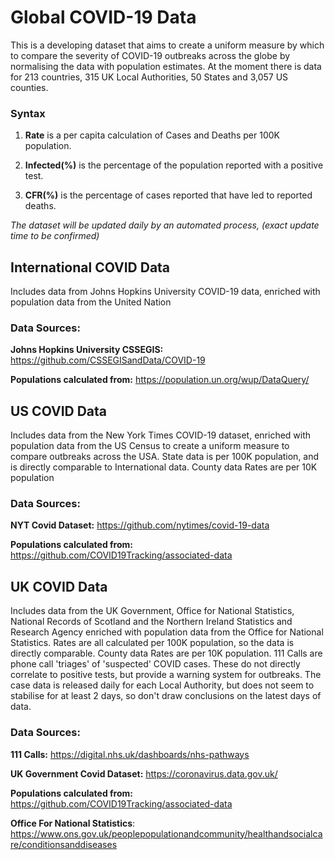 # Global COVID-19 Data

This is a developing dataset that aims to create a uniform measure by which to compare the severity of COVID-19 outbreaks across the globe by normalising the data with population estimates. At the moment there is data for 213 countries, 315 UK Local Authorities, 50 States and 3,057 US counties.

### Syntax

1. **Rate** is a per capita calculation of Cases and Deaths per 100K population.

2. **Infected(%)** is the percentage of the population reported with a positive test.

3. **CFR(%)** is the percentage of cases reported that have led to reported deaths.



_The dataset will be updated daily by an automated process, (exact update time to be confirmed)_



## International COVID Data

Includes data from Johns Hopkins University COVID-19 data, enriched with population data from the United Nation

### Data Sources:

**Johns Hopkins University CSSEGIS:** https://github.com/CSSEGISandData/COVID-19

**Populations calculated from:** https://population.un.org/wup/DataQuery/




## US COVID Data

Includes data from the New York Times COVID-19 dataset, enriched with population data from the US Census to create a uniform measure to compare outbreaks across the USA. State data is per 100K population, and is directly comparable to International data. County data Rates are per 10K population

### Data Sources:

**NYT Covid Dataset:** https://github.com/nytimes/covid-19-data

**Populations calculated from:** https://github.com/COVID19Tracking/associated-data



## UK COVID Data

Includes data from the UK Government, Office for National Statistics, National Records of Scotland and the Northern Ireland Statistics and Research Agency enriched with population data from the Office for National Statistics. Rates are all calculated per 100K population, so the data is directly comparable. County data Rates are per 10K population. 111 Calls are phone call 'triages' of 'suspected' COVID cases. These do not directly correlate to positive tests, but provide a warning system for outbreaks. The case data is released daily for each Local Authority, but does not seem to stabilise for at least 2 days, so don't draw conclusions on the latest days of data.

### Data Sources:

**111 Calls:** https://digital.nhs.uk/dashboards/nhs-pathways

**UK Government Covid Dataset:** https://coronavirus.data.gov.uk/

**Populations calculated from:** https://github.com/COVID19Tracking/associated-data

**Office For National Statistics**: https://www.ons.gov.uk/peoplepopulationandcommunity/healthandsocialcare/conditionsanddiseases

